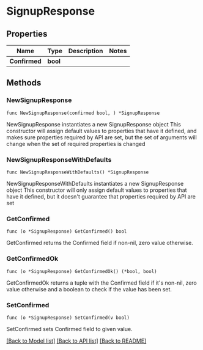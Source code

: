 # SignupResponse

## Properties

Name | Type | Description | Notes
------------ | ------------- | ------------- | -------------
**Confirmed** | **bool** |  | 

## Methods

### NewSignupResponse

`func NewSignupResponse(confirmed bool, ) *SignupResponse`

NewSignupResponse instantiates a new SignupResponse object
This constructor will assign default values to properties that have it defined,
and makes sure properties required by API are set, but the set of arguments
will change when the set of required properties is changed

### NewSignupResponseWithDefaults

`func NewSignupResponseWithDefaults() *SignupResponse`

NewSignupResponseWithDefaults instantiates a new SignupResponse object
This constructor will only assign default values to properties that have it defined,
but it doesn't guarantee that properties required by API are set

### GetConfirmed

`func (o *SignupResponse) GetConfirmed() bool`

GetConfirmed returns the Confirmed field if non-nil, zero value otherwise.

### GetConfirmedOk

`func (o *SignupResponse) GetConfirmedOk() (*bool, bool)`

GetConfirmedOk returns a tuple with the Confirmed field if it's non-nil, zero value otherwise
and a boolean to check if the value has been set.

### SetConfirmed

`func (o *SignupResponse) SetConfirmed(v bool)`

SetConfirmed sets Confirmed field to given value.



[[Back to Model list]](../README.md#documentation-for-models) [[Back to API list]](../README.md#documentation-for-api-endpoints) [[Back to README]](../README.md)


